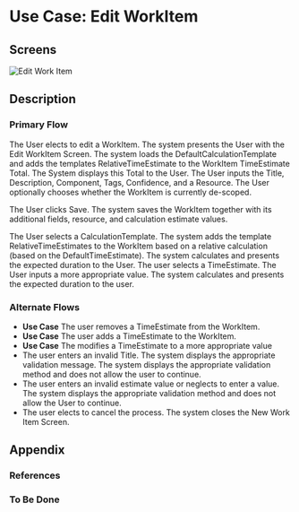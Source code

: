 # Use Case: Edit WorkItem

## Screens

![Edit Work Item](https://uml-services.xchangedocs.co.za/svg/fLJVIyCm47xVNt4K18Us-8E120ErJfmFFco5FOmLOdjkmJGfILePS_-xYPDihEaSU2_vzTtTzzqbkLEQIAq8qn308ASQ9a9-m51Z4NGwO6nrzZDOw_Vt871wVHtru5bKKdKTB0n3Dr-vMNDbBTZ6IgXc63GGZwWoIKjD1OV6uMeyR6xkUubtA9RmQHDfcmCMA37o-qN_sbqt2NezOr6KWYFNy0N181pJEIUwagXWWcymHbdJp5CAQmcPA-jLrELvfH0oebgGiU3lD4UU8PnOZvkU7pT2PVfdK0Rp8XRSZueYVn6cCrFhK6MYn1nENuKsZ5XMCQ8nxnvHeDtBuegM1WajscJzXhUTJR0eRQPRmprz88fcRaXGQHXoZLpH6Y4rAf78RB7TIy5uJKSOEi8pRqB39dQIu8aYovMVskRYrSX4MVmsz_AY7UeeMTnLr6j7MZ6Kp_yA68iSJTIQukSFj2takatdVMwUjoaiOKVeB9bOEfa7wJyIJM30jLmUKh2sxJ0CPfks5ABsDAH9lTD-lFDrkUiw9YQipH0JypBOhCLzCrjtxf3dzdVy1W00 "Edit Work Item")

## Description

### Primary Flow
The User elects to edit a WorkItem. The system presents the User with the Edit WorkItem Screen. The system loads the DefaultCalculationTemplate and adds the templates RelativeTimeEstimate to the WorkItem TimeEstimate Total. The System displays this Total to the User. The User inputs the Title, Description, Component, Tags, Confidence, and a Resource. The User optionally chooses whether the WorkItem is currently de-scoped.

The User clicks Save. The system saves the WorkItem together with its additional fields, resource, and calculation estimate values.

The User selects a CalculationTemplate. The system adds the template RelativeTimeEstimates to the WorkItem based on a relative calculation (based on the DefaultTimeEstimate). The system calculates and presents the expected duration to the User. The user selects a TimeEstimate. The User inputs a more appropriate value. The system calculates and presents the expected duration to the user.



### Alternate Flows

- **Use Case** The user removes a TimeEstimate from the WorkItem.
- **Use Case** The user adds a TimeEstimate to the WorkItem.
- **Use Case** The modifies a TimeEstimate to a more appropriate value
- The user enters an invalid Title. The system displays the appropriate validation message. The system displays the appropriate validation method and does not allow the user to continue.
- The user enters an invalid estimate value or neglects to enter a value. The system displays the appropriate validation method and does not allow the User to continue.
- The user elects to cancel the process. The system closes the New Work Item Screen.

## Appendix

### References

### To Be Done



